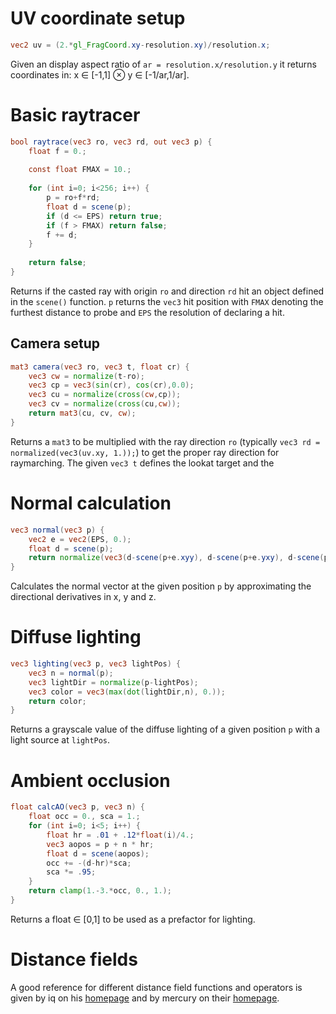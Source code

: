 # UV coordinate setup

```GLSL
vec2 uv = (2.*gl_FragCoord.xy-resolution.xy)/resolution.x;
```

Given an display aspect ratio of `ar = resolution.x/resolution.y` it returns coordinates in: x ∈ [-1,1] ⊗ y ∈ [-1/ar,1/ar].

# Basic raytracer

```GLSL
bool raytrace(vec3 ro, vec3 rd, out vec3 p) {
	float f = 0.;
	
	const float FMAX = 10.;
	
	for (int i=0; i<256; i++) {
		p = ro+f*rd;
		float d = scene(p);
		if (d <= EPS) return true;
		if (f > FMAX) return false;
		f += d;
	}
	
	return false;
}
```

Returns if the casted ray with origin `ro` and direction `rd` hit an object defined in the `scene()` function. `p` returns the `vec3` hit position with `FMAX` denoting the furthest distance to probe and `EPS` the resolution of declaring a hit.

## Camera setup

```GLSL
mat3 camera(vec3 ro, vec3 t, float cr) {
	vec3 cw = normalize(t-ro);
	vec3 cp = vec3(sin(cr), cos(cr),0.0);
	vec3 cu = normalize(cross(cw,cp));
	vec3 cv = normalize(cross(cu,cw));
    return mat3(cu, cv, cw);
}
```

Returns a `mat3` to be multiplied with the ray direction `ro` (typically `vec3 rd = normalized(vec3(uv.xy, 1.));`) to get the proper ray direction for raymarching. The given `vec3 t` defines the lookat target and the 


# Normal calculation

```GLSL
vec3 normal(vec3 p) {
	vec2 e = vec2(EPS, 0.);
	float d = scene(p);
	return normalize(vec3(d-scene(p+e.xyy), d-scene(p+e.yxy), d-scene(p+e.yyx)));
}
```

Calculates the normal vector at the given position `p` by approximating the directional derivatives in x, y and z.

# Diffuse lighting

```GLSL
vec3 lighting(vec3 p, vec3 lightPos) {
	vec3 n = normal(p);
	vec3 lightDir = normalize(p-lightPos);
	vec3 color = vec3(max(dot(lightDir,n), 0.));
	return color;
}
```

Returns a grayscale value of the diffuse lighting of a given position `p` with a light source at `lightPos`.

# Ambient occlusion

```GLSL
float calcAO(vec3 p, vec3 n) {
	float occ = 0., sca = 1.;
	for (int i=0; i<5; i++) {
		float hr = .01 + .12*float(i)/4.;
		vec3 aopos = p + n * hr;
		float d = scene(aopos);
		occ += -(d-hr)*sca;
		sca *= .95;
	}
	return clamp(1.-3.*occ, 0., 1.);
}
```

Returns a float ∈ [0,1] to be used as a prefactor for lighting.

# Distance fields

A good reference for different distance field functions and operators is given by iq on his [homepage](http://iquilezles.org/www/articles/distfunctions/distfunctions.htm) and by mercury on their [homepage](http://mercury.sexy/hg_sdf/).
